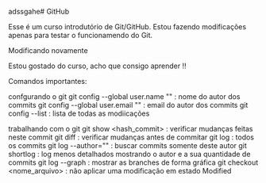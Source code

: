 adssgahe# GitHub

Esse é um curso introdutório de Git/GitHub.
Estou fazendo modificações apenas para testar o
funcionamendo do Git.

Modificando novamente


Estou gostado do curso, acho que consigo aprender !!

Comandos importantes:

confgurando o git
git config --global user.name "" : nome do autor dos commits
git config --global user.email "" : email do autor dos commits
git config --list : lista de todas as modiicações

trabalhando com o git
git show <hash_commit> : verificar mudanças feitas neste commit
git diff : verificar mudanças antes de commitar
git log : todos os commits
git log --author="" : buscar commits somente deste autor
git shortlog : log menos detalhados mostrando o autor e a sua quantidade de commits
git log --graph : mostrar as branches de forma gráfica
git checkout <nome_arquivo> : não aplicar uma modificação em estado Modified

